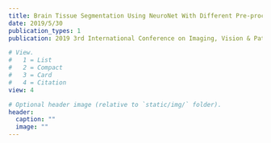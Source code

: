 ```yaml
---
title: Brain Tissue Segmentation Using NeuroNet With Different Pre-processing Techniques
date: 2019/5/30
publication_types: 1
publication: 2019 3rd International Conference on Imaging, Vision & Pattern Recognition (icIVPR)

# View.
#   1 = List
#   2 = Compact
#   3 = Card
#   4 = Citation
view: 4

# Optional header image (relative to `static/img/` folder).
header:
  caption: ""
  image: ""
---
```

